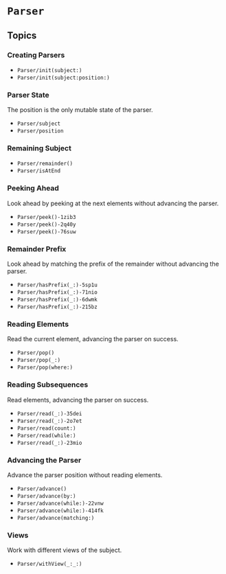 # ``Parser``

## Topics

### Creating Parsers

- ``Parser/init(subject:)``
- ``Parser/init(subject:position:)``

### Parser State

The position is the only mutable state of the parser.

- ``Parser/subject``
- ``Parser/position``

### Remaining Subject

- ``Parser/remainder()``
- ``Parser/isAtEnd``

### Peeking Ahead

Look ahead by peeking at the next elements without advancing the parser.

- ``Parser/peek()-1zib3``
- ``Parser/peek()-2q40y``
- ``Parser/peek()-76suw``

### Remainder Prefix

Look ahead by matching the prefix of the remainder without advancing the parser.

- ``Parser/hasPrefix(_:)-5sp1u``
- ``Parser/hasPrefix(_:)-71nio``
- ``Parser/hasPrefix(_:)-6dwmk``
- ``Parser/hasPrefix(_:)-215bz``

### Reading Elements

Read the current element, advancing the parser on success.

- ``Parser/pop()``
- ``Parser/pop(_:)``
- ``Parser/pop(where:)``

### Reading Subsequences

Read elements, advancing the parser on success.

- ``Parser/read(_:)-35dei``
- ``Parser/read(_:)-2o7et``
- ``Parser/read(count:)``
- ``Parser/read(while:)``
- ``Parser/read(_:)-23mio``

### Advancing the Parser

Advance the parser position without reading elements.

- ``Parser/advance()``
- ``Parser/advance(by:)``
- ``Parser/advance(while:)-22vnw``
- ``Parser/advance(while:)-414fk``
- ``Parser/advance(matching:)``

### Views

Work with different views of the subject.

- ``Parser/withView(_:_:)``
